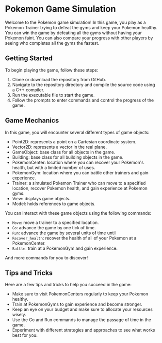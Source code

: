 # Pokemon Game Simulation
Welcome to the Pokemon game simulation! In this game, you play as a Pokemon Trainer trying to defeat the gyms and keep your Pokemon healthy. You can win the game by defeating all the gyms without having your Pokemon faint. You can also compare your progress with other players by seeing who completes all the gyms the fastest.


## Getting Started
To begin playing the game, follow these steps:

1. Clone or download the repository from GitHub.
2. Navigate to the repository directory and compile the source code using a C++ compiler.
3. Run the executable file to start the game.
4. Follow the prompts to enter commands and control the progress of the game.
## Game Mechanics
In this game, you will encounter several different types of game objects:

+ Point2D: represents a point on a Cartesian coordinate system.
+ Vector2D: represents a vector in the real plane.
+ GameObject: base class for all objects in the game.
+ Building: base class for all building objects in the game.
+ PokemonCenter: location where you can recover your Pokemon's health, but with a limited number of uses.
+ PokemonGym: location where you can battle other trainers and gain experience.
+ Trainer: a simulated Pokemon Trainer who can move to a specified location, recover Pokemon health, and gain experience at Pokemon gyms.
+ View: displays game objects.
+ Model: holds references to game objects.

You can interact with these game objects using the following commands:

+ `Move`: move a trainer to a specified location.
+ `Go`: advance the game by one tick of time.
+ `Run`: advance the game by several units of time until
+ `Recover_health`: recover the health of all of your Pokemon at a PokemonCenter.
+ `Battle`: train at a PokemonGym and gain experience.

And more commands for you to discover!

## Tips and Tricks
Here are a few tips and tricks to help you succeed in the game:

- Make sure to visit PokemonCenters regularly to keep your Pokemon healthy.
- Train at PokemonGyms to gain experience and become stronger.
- Keep an eye on your budget and make sure to allocate your resources wisely.
- Use the Go and Run commands to manage the passage of time in the game.
- Experiment with different strategies and approaches to see what works best for you.

